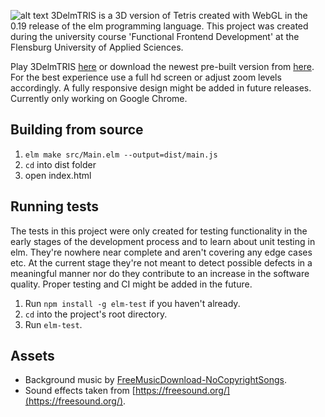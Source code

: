 ![alt text](https://i.gyazo.com/c5e0bf370e6b4f7b6cc3132e5a156476.png "3DelmTRIS logo")
3DelmTRIS is a 3D version of Tetris created with WebGL in the 0.19 release of the elm programming language. This project was created during the university course 'Functional Frontend Development' at the Flensburg University of Applied Sciences.

Play 3DelmTRIS [here](https://tobiaswen.github.io/3DelmTRIS/) or download the newest pre-built version from [here](https://github.com/TobiasWen/3DelmTRIS/releases).
For the best experience use a full hd screen or adjust zoom levels accordingly. A fully responsive design might be added in future releases. Currently only working on Google Chrome.

## Building from source
1. `elm make src/Main.elm --output=dist/main.js`
2. `cd` into dist folder
3. open index.html

## Running tests
The tests in this project were only created for testing functionality in the early stages of the development process and to learn about unit testing in elm. They're nowhere near complete and aren't covering any edge cases etc. At the current stage they're not meant to detect possible defects in a meaningful manner nor do they contribute to an increase in the software quality. Proper testing and CI might be added in the future.

1. Run `npm install -g elm-test` if you haven't already.
2. `cd` into the project's root directory.
3. Run `elm-test`.

## Assets
- Background music by [FreeMusicDownload-NoCopyrightSongs](https://audiograb.com/egPVoqkI).  
- Sound effects taken from [https://freesound.org/](https://freesound.org/).
